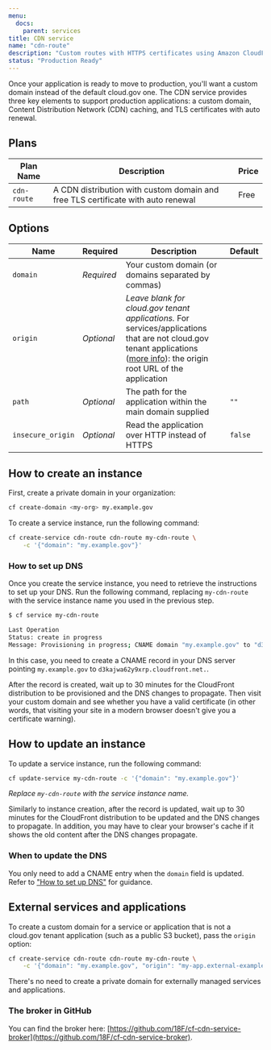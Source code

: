```yaml
---
menu:
  docs:
    parent: services
title: CDN service
name: "cdn-route"
description: "Custom routes with HTTPS certificates using Amazon CloudFront"
status: "Production Ready"
---
```


Once your application is ready to move to production, you'll want a custom domain instead of the default cloud.gov one. The CDN service provides three key elements to support production applications: a custom domain, Content Distribution Network (CDN) caching, and TLS certificates with auto renewal.

## Plans

Plan Name | Description | Price
--------- | ----------- | -----
`cdn-route` | A CDN distribution with custom domain and free TLS certificate with auto renewal | Free

## Options

Name | Required | Description | Default
--- | --- | --- | ---
`domain` | *Required* | Your custom domain (or domains separated by commas) |
`origin` | *Optional* | *Leave blank for cloud.gov tenant applications.* For services/applications that are not cloud.gov tenant applications ([more info](#external-services-and-applications)): the origin root URL of the application |
`path` | *Optional* | The path for the application within the main domain supplied | `""`
`insecure_origin` | *Optional* | Read the application over HTTP instead of HTTPS | `false`

## How to create an instance

First, create a private domain in your organization:

```bash
cf create-domain <my-org> my.example.gov
```

To create a service instance, run the following command:

```bash
cf create-service cdn-route cdn-route my-cdn-route \
    -c '{"domain": "my.example.gov"}'
```

### How to set up DNS

Once you create the service instance, you need to retrieve the instructions to set up your DNS. Run the following command, replacing `my-cdn-route` with the service instance name you used in the previous step.

```bash
$ cf service my-cdn-route

Last Operation
Status: create in progress
Message: Provisioning in progress; CNAME domain "my.example.gov" to "d3kajwa62y9xrp.cloudfront.net."
```

In this case, you need to create a CNAME record in your DNS server pointing `my.example.gov` to `d3kajwa62y9xrp.cloudfront.net.`.

After the record is created, wait up to 30 minutes for the CloudFront distribution to be provisioned and the DNS changes to propagate. Then visit your custom domain and see whether you have a valid certificate (in other words, that visiting your site in a modern browser doesn't give you a certificate warning).

## How to update an instance

To update a service instance, run the following command:

```bash
cf update-service my-cdn-route -c '{"domain": "my.example.gov"}'
```

*Replace `my-cdn-route` with the service instance name.*

Similarly to instance creation, after the record is updated, wait up to
30 minutes for the CloudFront distribution to be updated and the DNS changes
to propagate. In addition, you may have to clear your browser's cache if it
shows the old content after the DNS changes propagate.

### When to update the DNS

You only need to add a CNAME entry when the `domain`
field is updated. Refer to ["How to set up DNS"](#how-to-set-up-dns) for guidance.

## External services and applications

To create a custom domain for a service or application that is not a cloud.gov tenant application (such as a public S3 bucket), pass the `origin` option:

```bash
cf create-service cdn-route cdn-route my-cdn-route \
    -c '{"domain": "my.example.gov", "origin": "my-app.external-example.gov"}'
```

There's no need to create a private domain for externally managed services and applications.

### The broker in GitHub

You can find the broker here: [https://github.com/18F/cf-cdn-service-broker](https://github.com/18F/cf-cdn-service-broker).
